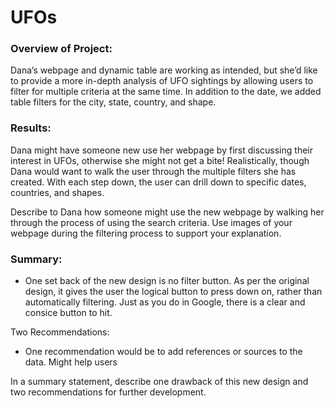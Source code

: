 # UFOs

### Overview of Project: 
Dana’s webpage and dynamic table are working as intended, but she’d like to provide a more in-depth analysis of UFO sightings by allowing users to filter for multiple criteria at the same time. In addition to the date, we added table filters for the city, state, country, and shape.

### Results: 
Dana might have someone new use her webpage by first discussing their interest in UFOs, otherwise she might not get a bite! Realistically, though Dana would want to walk the user through the multiple filters she has created. With each step down, the user can drill down to specific dates, countries, and shapes. 

Describe to Dana how someone might use the new webpage by walking her through the process of using the search criteria. Use images of your webpage during the filtering process to support your explanation.

### Summary: 

* One set back of the new design is no filter button. As per the original design, it gives the user the logical button to press down on, rather than automatically filtering. Just as you do in Google, there is a clear and consice button to hit.

Two Recommendations:
* One recommendation would be to add references or sources to the data. Might help users 


In a summary statement, describe one drawback of this new design and two recommendations for further development.
